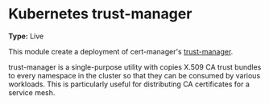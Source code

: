 # Kubernetes trust-manager

**Type:** Live

This module create a deployment of cert-manager's 
[trust-manager](https://cert-manager.io/docs/trust/trust-manager/).

trust-manager is a single-purpose utility with copies X.509 CA trust bundles
to every namespace in the cluster so that they can be consumed by various workloads.
This is particularly useful for distributing CA certificates for a service mesh.
